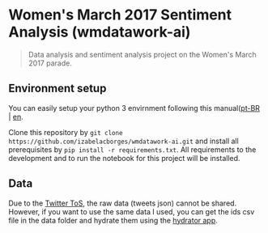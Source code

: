 # Women's March 2017 Sentiment Analysis (wmdatawork-ai)

> Data analysis and sentiment analysis project on the Women's March 2017 parade.

## Environment setup

You can easily setup your python 3 envirnment following this manual([pt-BR](http://izabelacborges.com/blog/install-python-the-right-way.html) | [en](https://medium.com/@izabelacborges/installing-python-3-with-virtualenv-180974dd9a99).

Clone this repository by `git clone https://github.com/izabelacborges/wmdatawork-ai.git` and install all prerequisites by `pip install -r requirements.txt`. All requirements to the development and to run the notebook for this project will be installed.

## Data

Due to the [Twitter ToS](https://twitter.com/tos?lang=en), the raw data (tweets json) cannot be shared. However, if you want to use the same data I used, you can get the ids csv file in the data folder and hydrate them using the [hydrator app](https://github.com/DocNow/hydrator).
